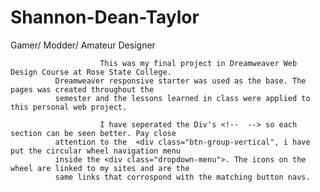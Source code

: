 # Shannon-Dean-Taylor
Gamer/ Modder/ Amateur Designer

                        This was my final project in Dreamweaver Web Design Course at Rose State College. 
              Dreamweaver responsive starter was used as the base. The pages was created throughout the 
              semester and the lessons learned in class were applied to this personal web project. 
                
                        I have seperated the Div's <!--  --> so each section can be seen better. Pay close 
              attention to the  <div class="btn-group-vertical", i have put the circular wheel navigation menu
              inside the <div class="dropdown-menu">. The icons on the wheel are linked to my sites and are the 
              same links that corrospond with the matching button navs.
